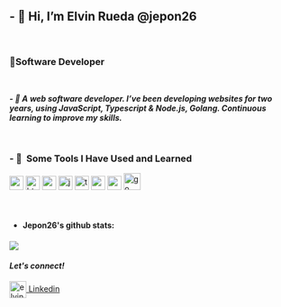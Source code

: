 

  <body>

  <h2>- 👋 Hi, I’m Elvin Rueda @jepon26</h2>
  <br>
  <h3>👨Software Developer</h3>
  
  
   <br>
  
***<p>- 👀  A web software developer. I’ve been developing websites for two years, using JavaScript, Typescript & Node.js, Golang.
      Continuous learning to improve my skills.</p>***
 
 
 <br>
  
  
  <h3>- 🚀 &nbsp;Some Tools I Have Used and Learned</h3>
  <p align="left">
  <img src="https://cdn.jsdelivr.net/gh/devicons/devicon/icons/vscode/vscode-original.svg" alt="vscode" width="25" height="25"/>
  <img src="https://cdn.jsdelivr.net/gh/devicons/devicon/icons/html5//html5-original.svg" alt="html5" width="25" height="25"/>                                           
    <img src="https://cdn.jsdelivr.net/gh/devicons/devicon/icons/css3//css3-original.svg" alt="css3" width="25" height="25"/>
  <img src="https://cdn.jsdelivr.net/gh/devicons/devicon/icons/javascript//javascript-original.svg" alt="javascript" width="25" height="25"/>
  <img src="https://cdn.jsdelivr.net/gh/devicons/devicon/icons/typescript//typescript-original.svg" alt="typescript" width="25" height="25"/>
  <img src="https://cdn.jsdelivr.net/gh/devicons/devicon/icons/react//react-original.svg" alt="react" width="25" height="25"/>
  <img src="https://cdn.jsdelivr.net/gh/devicons/devicon/icons/nodejs//nodejs-original.svg" alt="nodejs" width="25" height="25"/>
   <img src="https://cdn.jsdelivr.net/gh/devicons/devicon/icons/go/go-original-wordmark.svg" alt="go" width="30" height="30"/>
                                                                                
  </p>
  
  <br>                                                                                                                           
                                                                                                                              
   
* <h4>Jepon26's github stats:<h4>
  <a href="#">
<img align="center" src="https://github-readme-stats.anuraghazra1.vercel.app/api?username=jepon26&show_icons=true&theme=radical&line_height=27"/> 
  </a>                                                                                                                            
                                                                                                                                                                                                                                                                                                                                                   
                                                                                                                               
   <br>
  
  ***<h4> Let's connect! </h4>***
  
  
  <p align="left">   
             
  <a href="https://www.linkedin.com/in/elvin-javier-rueda-g%C3%B3mez-7a564574/" target="blank"><img align="center" 
                                                                                                                  src="https://cdn.jsdelivr.net/gh/devicons/devicon/icons/linkedin//linkedin-original.svg" alt="elvin profile" width="30" height="30"/> Linkedin </a> 
                                                                                                            
   
                                                                                                                                                                                                                   
                                                                                                            
                                                                                                            
                                                                                                            
  </p>                                                                                                                              
 
                                                                                                                                    
                                                                                                                                                                       

                                                                                                                               
</body>

<!---
jepon26/jepon26 is a ✨ special ✨ repository because its `README.md` (this file) appears on your GitHub profile.
You can click the Preview link to take a look at your changes.
--->
